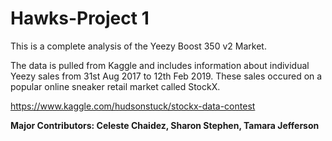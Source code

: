 # Hawks-Project 1
This is a complete analysis of the Yeezy Boost 350 v2 Market.

The data is pulled from Kaggle and includes information about individual Yeezy sales from 31st Aug 2017 to 12th Feb 2019. These sales occured on a popular online sneaker retail market called StockX.

https://www.kaggle.com/hudsonstuck/stockx-data-contest

<b>Major Contributors:<b> Celeste Chaidez, Sharon Stephen, Tamara Jefferson
